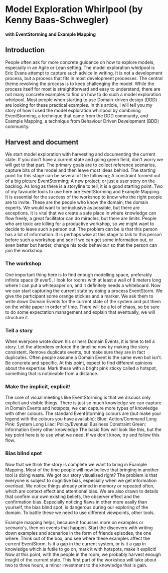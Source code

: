 # Model Exploration Whirlpool (by Kenny Baas-Schwegler)
#### with EventStorming and Example Mapping

## Introduction
People often ask for more concrete guidance on how to explore models, especially in an Agile or Lean setting. The model exploration whirlpool is Eric Evans attempt to capture such advice in writing. It is not a development process, but a process that fits in most development processes. The central theme revolving the process is to keep challenging the model. While the process itself for most is straightforward and easy to understand, there are not many concrete examples to find on how to do such a model exploration whirlpool. Most people when starting to use Domain-driven design (DDD) are looking for these practical examples. In this article, I will tell you my story of how I used the model exploration whirlpool by combining EventStorming, a technique that came from the DDD community, and Example Mapping, a technique from Behaviour Driven Development (BDD) community.

## Harvest and document
We start model exploration with harvesting and documenting the current state. If you don't have a current state and going green field, don't worry we will get to that part. The primary goals are to collect reference scenarios, capture bits of the model and then leave most ideas behind. The starting point for this stage can be several of the following; A constraint formed out of a big picture EventStorming; A new project; or just a user story on the backlog. As long as there is a storyline to tell, it is a good starting point. 
Two of my favourite tools to use here are EventStorming and Example Mapping. It is essential for the success of the workshop to know who the right people are to invite. These are the people who know the domain, the domain experts. We would want to be inclusive as possible, but there are exceptions. It is vital that we create a safe place in where knowledge can flow freely, a great facilitator can do miracles, but there are limits. People who are toxic are killing for a productive workshop, so we might want to decide to leave such a person out. The problem can be is that this person has a lot of information. It is perhaps wise at this stage to talk to this person before such a workshop and see if we can get some information out, or even better but harder, change his toxic behaviour so that the person can join the workshop.

### The workshop
One important thing here is to find enough modelling space, preferably infinite space (if ever!). I look for rooms with at least a wall of 8 meters long where I can put a whitepaper on, and it definitely needs a whiteboard. Now we can start capturing the current state by doing a process EventStorm. We give the participant some orange stickies and a marker. We ask them to write down Domain Events for the current state of the system and put them on the white paper in order of time. There will be a lot of chaos, so be sure to do some expectation management and explain that eventually, we will structure it.

### Tell a story
When everyone wrote down his or hers Domain Events, it is time to tell a story. Let the attendees enforce the timeline now by making the story consistent. Remove duplicate events, but make sure they are in fact duplicates. Often people assume a Domain Event is the same even but isn't. Be concrete and specific. At this point, expect to find different opinions about the expertise. Mark these with a bright pink sticky called a hotspot, something that is noticeable from a distance. 

### Make the implicit, explicit!
The core of visual meetings like EventStorming is that we discuss only explicit and visible things. There is just so much knowledge we can capture in Domain Events and hotspots; we can capture more types of knowledge with other colours. The standard EventStorming colours are (but make your legend with the colours you have available):
Blue: Action/Command
Long Pink: System
Long Lilac: Policy/Eventual Business Constraint
Green: Information
Every other knowledge
The basic flow will look like this, but the key point here is to use what we need. If we don't know, try and follow this flow.

### Bias blind spot
Now that we think the story is complete we want to bring in Example Mapping. Most of the time people will now believe that bringing in another tool is doing waste. We got our story visualised right? The problem is that everyone is subject to cognitive bias, especially when we get information overload. We notice things already primed in memory or repeated often, which are context effect and attentional bias. We are also drawn to details that confirm our own existing beliefs, the observer effect and the confirmation bias. Especially noticing flaws in other more easily than yourself, the bias blind spot, is dangerous during our exploring of the domain. To battle these we need to use different viewpoints, other tools.

Example mapping helps, because it focusses more on examples or scenario's, then on events that happen. Start the discovery with writing down examples and scenarios in the form of friends episodes, the one where. Think out of the box, and see where these examples affect the current EventStorm. Is it a gap in the current system, or is it a gap in knowledge which is futile to go on, mark it with hotspots, make it explicit! Now at this point, with the people in the room, we probably harvest enough insight of the current state.  This first part of the workshop will take about two to three hours, a minor investment to the knowledge that is gain.